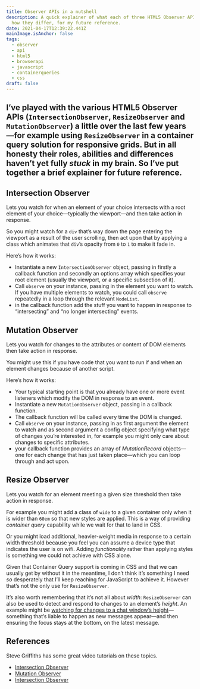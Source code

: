 ```yaml
---
title: Observer APIs in a nutshell
description: A quick explainer of what each of three HTML5 Observer APIs do and
  how they differ, for my future reference.
date: 2021-04-17T12:39:22.441Z
mainImage.isAnchor: false
tags:
  - observer
  - api
  - html5
  - browserapi
  - javascript
  - containerqueries
  - css
draft: false
---
```

I’ve played with the various HTML5 Observer APIs (`IntersectionObserver`, `ResizeObserver` and `MutationObserver`) a little over the last few years—for example using `ResizeObserver` in a container query solution for responsive grids. But in all honesty their roles, abilities and differences haven’t yet fully _stuck_ in my brain. So I’ve put together a brief explainer for future reference. 
---

## Intersection Observer

Lets you watch for when an element of your choice intersects with a root element of your choice—typically the viewport—and then take action in response.

So you might watch for a `div` that’s way down the page entering the viewport as a result of the user scrolling, then act upon that by applying a class which animates that `div`’s opacity from `0` to `1` to make it fade in.

Here’s how it works:
- Instantiate a new `IntersectionObserver` object, passing in firstly a callback function and secondly an options array which specifies your root element (usually the viewport, or a specific subsection of it).
- Call `observe` on your instance, passing in the element you want to watch. If you have multiple elements to watch, you could call `observe` repeatedly in a loop through the relevant `NodeList`.
- in the callback function add the stuff you want to happen in response to “intersecting” and “no longer intersecting” events.

## Mutation Observer

Lets you watch for changes to the attributes or content of DOM elements then take action in response.

You might use this if you have code that you want to run if and when an element changes because of another script.

Here’s how it works:
- Your typical starting point is that you already have one or more event listeners which modify the DOM in response to an event.
- Instantiate a new `MutationObserver` object, passing in a callback function.
- The callback function will be called every time the DOM is changed.
- Call `observe` on your instance, passing in as first argument the element to watch and as second argument a config object specifying what type of changes you’re interested in, for example you might only care about changes to specific attributes.
- your callback function provides an array of _MutationRecord_ objects—one for each change that has just taken place—which you can loop through and act upon.

## Resize Observer

Lets you watch for an element meeting a given size threshold then take action in response. 

For example you might add a class of `wide` to a given container only when it is wider than `60em` so that new styles are applied. This is a way of providing _container query_ capability while we wait for that to land in CSS.

Or you might load additional, heavier-weight media in response to a certain width threshold because you feel you can assume a device type that indicates the user is on wifi. Adding _functionality_ rather than applying styles is something we could not achieve with CSS alone.

<!--
One question I find myself asking is whether this is only for watching for _changes_ to an element’s size?
something I wouldn’t imagine happens too often unless the user resizes their browser
…or reorients their phone or iPad which is more likely!
—or whether it’s also for checking the element’s _initial_ size? Well, …

Here’s how it works:

- …
- …

At the moment it feels to me like `ResizeObserver` is only useful for mimicking container queries. I’ve done this once or twice in the past but as at April 2021 I’m no longer sure it’s something I need _so_ much (and can’t wait for) to the extent that I’ll keep reaching for JavaScript to achieve it. Perhaps other practical uses for this API may become apparent to me over time. 
-->

Given that Container Query support is coming in CSS and that we can usually get by without it in the meantime, I don’t think it’s something I need _so_ desperately that I’ll keep reaching for JavaScript to achieve it. However that’s not the only use for `ResizeObserver`.

It’s also worth remembering that it’s not all about _width_: `ResizeObserver` can also be used to detect and respond to changes to an element’s _height_. An example might be [watching for changes to a chat window’s height](https://web.dev/resize-observer/#application)—something that’s liable to happen as new messages appear—and then ensuring the focus stays at the bottom, on the latest message.

## References

Steve Griffiths has some great video tutorials on these topics.
- [Intersection Observer](https://www.youtube.com/watch?v=gQ8WggeHoJU&t=0s)
- [Mutation Observer](https://www.youtube.com/watch?v=gQ8WggeHoJU&t=0s)
- [Intersection Observer](https://www.youtube.com/watch?v=gQ8WggeHoJU&t=0s)
